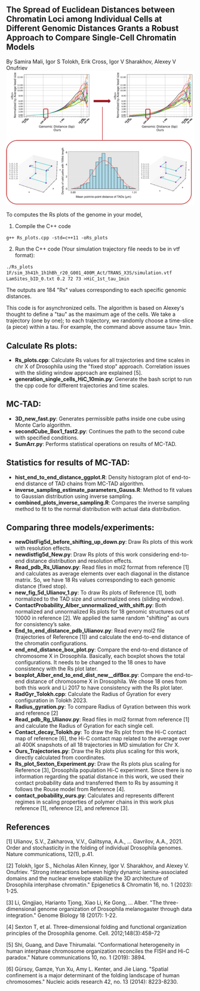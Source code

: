 ## The Spread of Euclidean Distances between Chromatin Loci among Individual Cells at Different Genomic Distances Grants a Robust Approach to Compare Single-Cell Chromatin Models
By Samira Mali, Igor S Tolokh, Erik Cross, Igor V Sharakhov, Alexey V Onufriev
![Comparison Image](figures/MC-TAD.drawio.jpg)

To computes the Rs plots of the genome in your model, 
1. Compile the C++ code
```
g++ Rs_plots.cpp -std=c++11 -oRs_plots
```
2. Run the C++ code (Your simulation trajectory file needs to be in vtf format):
```
./Rs_plots 1F/sim_3h41h_1h1hBh_r20_G001_400M_Act/TRANS_X3S/simulation.vtf LamSites_bID_0.txt 0.2 72 73 >HiC_1st_tau_1min
```



The outputs are 184 "Rs" values corresponding to each specific genomic distances.

This code is for asynchronized cells. The algorithm is based on Alexey's thought to define a "tau" as the maximum age of the cells. We take a trajectory (one by one);
to each trajectory, we randomly choose a time-slice (a piece) within a tau. For example, the command above assume tau= 1min.

## Calculate Rs plots:

- **Rs_plots.cpp**: Calculate Rs values for all trajectories and time scales in chr X of Drosophila using the "fixed stop" approach. Correlation issues with the sliding window approach are explained [5].
- **generation_single_cells_HiC_10min.py**: Generate the bash script to run the cpp code for different trajectories and time scales.

## MC-TAD:

- **3D_new_fast.py**: Generates permissible paths inside one cube using Monte Carlo algorithm.
- **secondCube_Box1_fast2.py**: Continues the path to the second cube with specified conditions.
- **SumArr.py**: Performs statistical operations on results of MC-TAD.

## Statistics for results of MC-TAD:

- **hist_end_to_end_distance_ggplot.R**: Density histogram plot of end-to-end distance of TAD chains from MC-TAD algorithm.
- **inverse_sampling_estimate_parameters_Gauss.R**: Method to fit values to Gaussian distribution using inverse sampling.
- **combined_plots_inverse_sampling.R**: Compares the inverse sampling method to fit to the normal distribution with actual data distribution.

## Comparing three models/experiments:

- **newDistFig5d_before_shifting_up_down.py**: Draw Rs plots of this work with resolution effects.
- **newdistfig5d_New.py**: Draw Rs plots of this work considering end-to-end distance distribution and resolution effects.
- **Read_pdb_Rs_Ulianov.py**: Read files in mol2 format from reference [1] and calculates <Rs> as average elements over each diagonal in the distance matrix. So, we have 18 Rs values corresponding to each genomic distance (fixed stop).
- **new_fig_5d_Ulianov_1.py**: To draw Rs plots of Reference [1], both normalized to the TAD size and unnormalized ones (sliding window). 
- **ContactProbability_Alber_unnormalized_with_shift.py**: Both normalized and unnormalized Rs plots for 18 genomic structures out of 10000 in reference [2]. We applied the same random "shifting" as ours for consistency’s sake.  
- **End_to_end_distance_pdb_Ulianov.py**: Read every mol2 file (trajectories of Reference [1]) and calculate the end-to-end distance of the chromatin configurations.
- **end_end_distance_box_plot.py**: Compare the end-to-end distance of chromosome X in Drosophila. Basically, each boxplot shows the total configurations. It needs to be changed to the 18 ones to have consistency with the Rs plot later. 
- **boxplot_Alber_end_to_end_dist_new__difBox.py**: Compare the end-to-end distance of chromosome X in Drosophila. We chose 18 ones from both this work and Li 2017 to have consistency with the Rs plot later.
- **RadGyr_Tolokh.cpp**: Calculate the Radius of Gyration for every configuration in Tolokh 2023.
- **Radius_gyration.py**: To compare Radius of Gyration between this work and reference [2]
- **Read_pdb_Rg_Ulianov.py**: Read files in mol2 format from reference [1] and calculate the Radius of Gyration for each single cell.
- **Contact_decay_Tolokh.py**: To draw the Rs plot from the Hi-C contact map of reference [6], the Hi-C contact map related to the average over all 400K snapshots of all 18 trajectories in MD simulation for Chr X.
- **Ours_Trajectories.py**: Draw the Rs plots plus scaling for this work, directly calculated from coordinates.
- **Rs_plot_Sexton_Experiment.py**: Draw the Rs plots plus scaling for Reference [3], Drosophila population Hi-C experiment. Since there is no information regarding the spatial distance in this work, we used their contact probability data and transferred them to Rs by assuming it follows the Rouse model from Reference [4]. 
- **contact_pobability_ours.py**: Calculates and represents different regimes in scaling properties of polymer chains in this work plus reference [1], reference [2], and reference [3].


## References

[1] Ulianov, S.V., Zakharova, V.V., Galitsyna, A.A., ... Gavrilov, A.A., 2021. Order and stochasticity in the folding of individual Drosophila genomes. Nature communications, 12(1), p.41.

[2] Tolokh, Igor S., Nicholas Allen Kinney, Igor V. Sharakhov, and Alexey V. Onufriev. "Strong interactions between highly dynamic lamina-associated domains and the nuclear envelope stabilize the 3D architecture of Drosophila interphase chromatin." Epigenetics & Chromatin 16, no. 1 (2023): 1-25.

[3] Li, Qingjiao, Harianto Tjong, Xiao Li, Ke Gong, ... Alber. "The three-dimensional genome organization of Drosophila melanogaster through data integration." Genome Biology 18 (2017): 1-22.

[4] Sexton T, et al. Three-dimensional folding and functional organization principles of the Drosophila genome. Cell. 2012;148(3):458–72

[5] Shi, Guang, and Dave Thirumalai. "Conformational heterogeneity in human interphase chromosome organization reconciles the FISH and Hi-C paradox." Nature communications 10, no. 1 (2019): 3894.

[6] Gürsoy, Gamze, Yun Xu, Amy L. Kenter, and Jie Liang. "Spatial confinement is a major determinant of the folding landscape of human chromosomes." Nucleic acids research 42, no. 13 (2014): 8223-8230.


